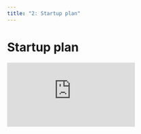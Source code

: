 ```yaml
---
title: "2: Startup plan"
---
```


# Startup plan

<div class='embed-container'><iframe src='https://player.vimeo.com/video/206215694' frameborder='0' webkitAllowFullScreen mozallowfullscreen allowFullScreen></iframe></div>
